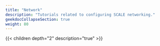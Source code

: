 ```yaml
---
title: "Network"
description: "Tutorials related to configuring SCALE networking."
geekdocCollapseSection: true
weight: 80
---
```


{{< children depth="2" description="true" >}}
